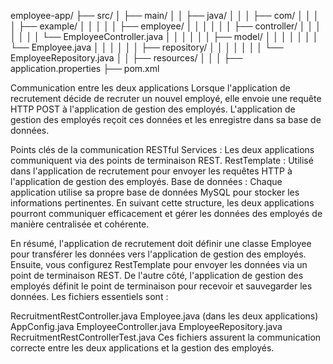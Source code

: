 employee-app/
├── src/
│   ├── main/
│   │   ├── java/
│   │   │   ├── com/
│   │   │   │   ├── example/
│   │   │   │   │   ├── employee/
│   │   │   │   │   │   ├── controller/
│   │   │   │   │   │   │   └── EmployeeController.java
│   │   │   │   │   │   ├── model/
│   │   │   │   │   │   │   └── Employee.java
│   │   │   │   │   │   ├── repository/
│   │   │   │   │   │   │   └── EmployeeRepository.java
│   │   ├── resources/
│   │   │   ├── application.properties
├── pom.xml


Communication entre les deux applications
Lorsque l'application de recrutement décide de recruter un nouvel employé, elle envoie une requête HTTP POST à l'application de gestion des employés. L'application de gestion des employés reçoit ces données et les enregistre dans sa base de données.

Points clés de la communication
RESTful Services : Les deux applications communiquent via des points de terminaison REST.
RestTemplate : Utilisé dans l'application de recrutement pour envoyer les requêtes HTTP à l'application de gestion des employés.
Base de données : Chaque application utilise sa propre base de données MySQL pour stocker les informations pertinentes.
En suivant cette structure, les deux applications pourront communiquer efficacement et gérer les données des employés de manière centralisée et cohérente.

En résumé, l'application de recrutement doit définir une classe Employee pour transférer les données vers l'application de gestion des employés. Ensuite, vous configurez RestTemplate pour envoyer les données via un point de terminaison REST. De l'autre côté, l'application de gestion des employés définit le point de terminaison pour recevoir et sauvegarder les données. Les fichiers essentiels sont :

RecruitmentRestController.java
Employee.java (dans les deux applications)
AppConfig.java
EmployeeController.java
EmployeeRepository.java
RecruitmentRestControllerTest.java
Ces fichiers assurent la communication correcte entre les deux applications et la gestion des employés.